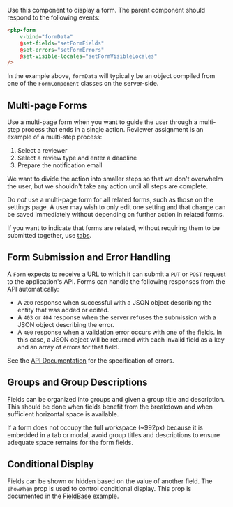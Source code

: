 
Use this component to display a form. The parent component should respond to the following events:

```html
<pkp-form
	v-bind="formData"
	@set-fields="setFormFields"
	@set-errors="setFormErrors"
	@set-visible-locales="setFormVisibleLocales"
/>
```

In the example above, `formData` will typically be an object compiled from one of the `FormComponent` classes on the server-side.

## Multi-page Forms

Use a multi-page form when you want to guide the user through a multi-step process that ends in a single action. Reviewer assignment is an example of a multi-step process:

1. Select a reviewer
2. Select a review type and enter a deadline
3. Prepare the notification email

We want to divide the action into smaller steps so that we don't overwhelm the user, but we shouldn't take any action until all steps are complete.

Do _not_ use a multi-page form for all related forms, such as those on the settings page. A user may wish to only edit one setting and that change can be saved immediately without depending on further action in related forms.

If you want to indicate that forms are related, without requiring them to be submitted together, use [tabs](#/component/Tab).

## Form Submission and Error Handling

A `Form` expects to receive a URL to which it can submit a `PUT` or `POST` request to the application's API. Forms can handle the following responses from the API automatically:

- A `200` response when successful with a JSON object describing the entity that was added or edited.
- A `403` or `404` response when the server refuses the submission with a JSON object describing the error.
- A `400` response when a validation error occurs with one of the fields. In this case, a JSON object will be returned with each invalid field as a key and an array of errors for that field.

See the [API Documentation](https://docs.pkp.sfu.ca/dev/api/ojs/dev) for the specification of errors.

## Groups and Group Descriptions

Fields can be organized into groups and given a group title and description. This should be done when fields benefit from the breakdown and when sufficient horizontal space is available.

If a form does not occupy the full workspace (~992px) because it is embedded in a tab or modal, avoid group titles and descriptions to ensure adequate space remains for the form fields.

## Conditional Display

Fields can be shown or hidden based on the value of another field. The `showWhen` prop is used to control conditional display. This prop is documented in the [FieldBase](#/component/Form/fields/FieldBase) example.
